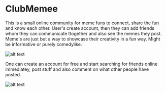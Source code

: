 # ClubMemee

This is a small online community for meme funs to connect, share the fun and know each other.
User's create account, then they can add friends whom they can communicate ttogether and also see the memes they post.
Meme's are just but a way to showcase their creativity in a fun way.
Might be informative or purely comedylike.


![alt text](https://github.com/jbirech/DreamBook/blob/master/1.png)

One can create an account for free and start searching for friends online immediatey, post stuff and also comment on what other people have posted.

![alt text](https://github.com/jbirech/DreamBook/blob/master/2.png)
